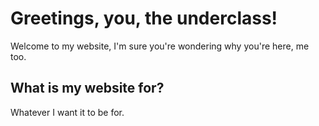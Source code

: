 # Greetings, you, the underclass! 
Welcome to my website, I'm sure you're wondering why you're here, me too.
## What is my website for?
Whatever I want it to be for.
